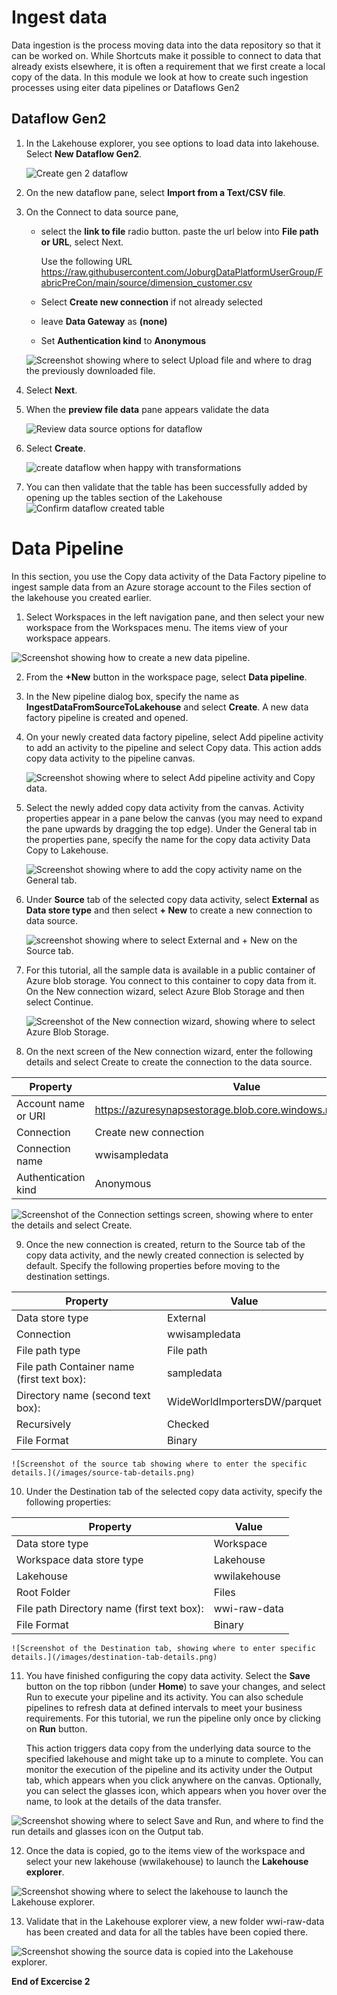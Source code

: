 # Ingest data

Data ingestion is the process moving data into the data repository so that it can be worked on. While Shortcuts make it possible to connect to data that already exists elsewhere, it is often a requirement that we first create a local copy of the data. In this module we look at how to create such ingestion processes using eiter data pipelines or Dataflows Gen2 

## Dataflow Gen2

1. In the Lakehouse explorer, you see options to load data into lakehouse. Select **New Dataflow Gen2**.

    ![Create gen 2 dataflow](/images/create-dataflow-gen2.png)

2. On the new dataflow pane, select **Import from a Text/CSV file**.


3. On the Connect to data source pane, 
    -   select the **link to file** radio button. paste the url below into **File path or URL**, select Next.

        Use the following URL
        https://raw.githubusercontent.com/JoburgDataPlatformUserGroup/FabricPreCon/main/source/dimension_customer.csv
    - Select **Create new connection** if not already selected
    - leave **Data Gateway** as **(none)**
    - Set **Authentication kind** to **Anonymous**

    ![Screenshot showing where to select Upload file and where to drag the previously downloaded file.](/images/dataflow-source.png)

4. Select **Next**.

5. When the **preview file data** pane appears validate the data 

    ![Review data source options for dataflow](/images/dataflow-reviewdata.png)

6. Select **Create**.

    ![create dataflow when happy with transformations](/images/dataflow-publish.png)



7. You can then validate that the table has been successfully added by opening up the tables section of the Lakehouse
    ![Confirm dataflow created table ](/images/dataflow-confirm-new-table.png)


# Data Pipeline

In this section, you use the Copy data activity of the Data Factory pipeline to ingest sample data from an Azure storage account to the Files section of the lakehouse you created earlier.

1. Select Workspaces in the left navigation pane, and then select your new workspace from the Workspaces menu. The items view of your workspace appears.

![Screenshot showing how to create a new data pipeline.](/images/create-data-pipeline.png)

2. From the **+New** button in the workspace page, select **Data pipeline**.

3. In the New pipeline dialog box, specify the name as **IngestDataFromSourceToLakehouse** and select **Create**. A new data factory pipeline is created and opened.

4. On your newly created data factory pipeline, select Add pipeline activity to add an activity to the pipeline and select Copy data. This action adds copy data activity to the pipeline canvas.

    ![Screenshot showing where to select Add pipeline activity and Copy data.](/images/pipeline-copy-data.png)

5. Select the newly added copy data activity from the canvas. Activity properties appear in a pane below the canvas (you may need to expand the pane upwards by dragging the top edge). Under the General tab in the properties pane, specify the name for the copy data activity Data Copy to Lakehouse.

    ![Screenshot showing where to add the copy activity name on the General tab.](/images/data-copy-to-lakehouse.png)

6. Under **Source** tab of the selected copy data activity, select **External** as **Data store type** and then select **+ New** to create a new connection to data source.

    ![screenshot showing where to select External and + New on the Source tab.](/images/data-store-source-external.png)

7. For this tutorial, all the sample data is available in a public container of Azure blob storage. You connect to this container to copy data from it. On the New connection wizard, select Azure Blob Storage and then select Continue.

    ![Screenshot of the New connection wizard, showing where to select Azure Blob Storage.](/images/new-connection-azure-blob-storage.png)

8. On the next screen of the New connection wizard, enter the following details and select Create to create the connection to the data source.

Property|	Value
---|---
Account name or URI	|https://azuresynapsestorage.blob.core.windows.net/sampledata
Connection	|Create new connection
Connection name	|wwisampledata
Authentication kind	|Anonymous

![Screenshot of the Connection settings screen, showing where to enter the details and select Create.](/images/connection-settings-details.png)

9. Once the new connection is created, return to the Source tab of the copy data activity, and the newly created connection is selected by default. Specify the following properties before moving to the destination settings.

Property	|Value
---|---
Data store type	|External
Connection	|wwisampledata
File path type	|File path
File path	Container name (first text box): |sampledata
Directory name (second text box): |WideWorldImportersDW/parquet
Recursively	|Checked
File Format	|Binary

    ![Screenshot of the source tab showing where to enter the specific details.](/images/source-tab-details.png)



10. Under the Destination tab of the selected copy data activity, specify the following properties:

Property |	Value
---|---
Data store type|	Workspace
Workspace data store type	|Lakehouse
Lakehouse	|wwilakehouse
Root Folder	|Files
File path	Directory name (first text box): |wwi-raw-data
File Format	|Binary

    ![Screenshot of the Destination tab, showing where to enter specific details.](/images/destination-tab-details.png)

11. You have finished configuring the copy data activity. Select the **Save** button on the top ribbon (under **Home**) to save your changes, and select Run to execute your pipeline and its activity. You can also schedule pipelines to refresh data at defined intervals to meet your business requirements. For this tutorial, we run the pipeline only once by clicking on **Run** button.

    This action triggers data copy from the underlying data source to the specified lakehouse and might take up to a minute to complete. You can monitor the execution of the pipeline and its activity under the Output tab, which appears when you click anywhere on the canvas. Optionally, you can select the glasses icon, which appears when you hover over the name, to look at the details of the data transfer.

![Screenshot showing where to select Save and Run, and where to find the run details and glasses icon on the Output tab.](/images/save-run-output-tab.png)

12. Once the data is copied, go to the items view of the workspace and select your new lakehouse (wwilakehouse) to launch the **Lakehouse explorer**.

![Screenshot showing where to select the lakehouse to launch the Lakehouse explorer.](/images/item-view-select-lakehouse.png)

13. Validate that in the Lakehouse explorer view, a new folder wwi-raw-data has been created and data for all the tables have been copied there.

![Screenshot showing the source data is copied into the Lakehouse explorer.](/images/validate-destination-table.png)

**End of Excercise 2**

